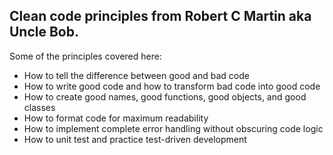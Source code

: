 ## Clean code principles from Robert C Martin aka Uncle Bob.
Some of the principles covered here:
* How to tell the difference between good and bad code
* How to write good code and how to transform bad code into good code
* How to create good names, good functions, good objects, and good classes
* How to format code for maximum readability
* How to implement complete error handling without obscuring code logic
* How to unit test and practice test-driven development
